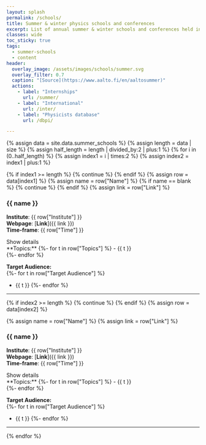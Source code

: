 ```yaml
---
layout: splash
permalink: /schools/
title: Summer & winter physics schools and conferences
excerpt: List of annual summer & winter schools and conferences held in India and abroad
classes: wide
toc_sticky: true
tags:
  - summer-schools
  - content
header:
  overlay_image: /assets/images/schools/summer.svg
  overlay_filter: 0.7
  caption: "[Source](https://www.aalto.fi/en/aaltosummer)"
  actions:
    - label: "Internships"
      url: /summer/
    - label: "International"
      url: /inter/
    - label: "Physicists database"
      url: /dbpi/

---
```


{% assign data = site.data.summer_schools %}
{% assign length = data | size %}
{% assign half_length = length | divided_by:2 | plus:1 %}
{% for i in  (0..half_length)  %}
{% assign index1 = i | times:2 %}
{% assign index2 = index1 | plus:1 %}
<div markdown=1 class="horizontal__block">
<div markdown=1 class="vertical__block">
{% if index1 >= length %}
{% continue %}
{% endif %}
{% assign row = data[index1] %}
{% assign name = row["Name"] %}
{% if name == blank %}
{% continue %}
{% endif %}
{% assign link = row["Link"] %}

### {{ name }}

**Institute**: {{ row["Institute"] }}
<br>
**Webpage**: [**Link**]({{ link }})
<br>
**Time-frame**: {{ row["Time"] }}

<div class="btn btn--danger details__hider"  onclick="hide__details()">Show details</div>

<div markdown=1 class="schools__details">
**Topics:**
{%- for t in row["Topics"] %}
- {{ t }}
<br>
{%- endfor %}

**Target Audience:**
<br>
{%- for t in row["Target Audience"] %}
- {{ t }}
{%- endfor %}
</div>

<hr class="thick__line only_when_small">

</div>
<div markdown=1 class="vertical__block">
{% if index2 >= length %}
{% continue %}
{% endif %}
{% assign row = data[index2] %}

{% assign name = row["Name"] %}
{% assign link = row["Link"] %}

### {{ name }}

**Institute**: {{ row["Institute"] }}
<br>
**Webpage**: [**Link**]({{ link }})
<br>
**Time-frame**: {{ row["Time"] }}

<div class="btn btn--danger details__hider"  onclick="hide__details()">Show details</div>

<div markdown=1 class="schools__details">
**Topics:**
{%- for t in row["Topics"] %}
- {{ t }}
<br>
{%- endfor %}

**Target Audience:**
<br>
{%- for t in row["Target Audience"] %}
- {{ t }}
{%- endfor %}
</div>
</div>
</div>

<hr class="thick__line">

{% endfor %}

<script>
function hide__details() {
    if (event.target.textContent == "Show details") {
        event.target.textContent = "Hide details";
        event.target.nextSibling.nextSibling.style.display = "block";
    } 
    else {
        event.target.textContent = "Show details";
        event.target.nextSibling.nextSibling.style.display = "none";
    }
}
</script>
